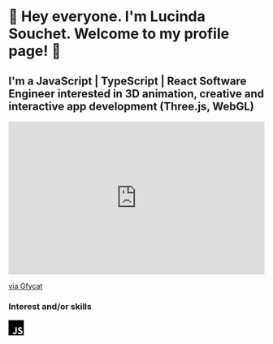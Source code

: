 # 👋 Hey everyone. I'm Lucinda Souchet. Welcome to my profile page! 👋

## I'm a JavaScript | TypeScript | React Software Engineer interested in 3D animation, creative and interactive app development (Three.js, WebGL)

<div style='position:relative; padding-bottom:calc(51.10% + 44px)'><iframe src='https://gfycat.com/ifr/BewitchedMeanAlligator' frameborder='0' scrolling='no' width='100%' height='100%' style='position:absolute;top:0;left:0;' allowfullscreen></iframe></div><p> <a href="https://gfycat.com/bewitchedmeanalligator">via Gfycat</a></p>

### Interest and/or skills
<a href="https://www.javascript.com/" target="blank" ><img align="center" alt="JavaScript" src="https://github.com/sctlcd/sctlcd/blob/main/assets/icons/javascript.svg" height="30"/></a>


<!--
**sctlcd/sctlcd** is a ✨ _special_ ✨ repository because its `README.md` (this file) appears on your GitHub profile.

Here are some ideas to get you started:

- 🔭 I’m currently working on ...
- 🌱 I’m currently learning ...
- 👯 I’m looking to collaborate on ...
- 🤔 I’m looking for help with ...
- 💬 Ask me about ...
- 📫 How to reach me: ...
- 😄 Pronouns: ...
- ⚡ Fun fact: ...
-->
